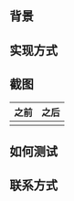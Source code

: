 ## 背景

<!-- 简要描述你正在做什么以及为什么要这样做。 -->

## 实现方式

<!--

关于你如何实现它的一些描述。也许可以提供程序流程的高层次描述。你是否需要重构某些内容？你做了哪些权衡？这里有什么内容是你希望人们特别注意的？

-->

## 截图

| 之前 | 之后 |
| ------ | ----- |
|        |       |

## 如何测试

<!--

一个测试你的更改的直接场景将帮助不熟悉你正在更改的代码部分但想要看到它实际运行的审阅者。这部分可以包括如何达到你的更改所影响的v2状态的描述或逐步说明。

"如何测试"部分可能看起来像这样：

- 使用有轨迹的用户登录
- 激活`show_awesome_cat_gifs`功能（在URL中添加`?feature.show_awesome_cat_gifs=1`）
- 你应该看到猫咪跳舞的GIF

-->

## 联系方式

<!-- 如有必要，我们希望有方式与你讨论你的更改。如果你在[Roo Code Discord](https://discord.gg/roocode)中，请在这里分享你的用户名。 --> 